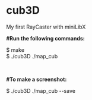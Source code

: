 # cub3D
My first RayCaster with miniLibX<br>

<strong>#Run the following commands:</strong>
<p>$ make<br>
$ ./cub3D ./map_cub</p><br>

<strong>#To make a screenshot:</strong>
<p>$ ./cub3D ./map_cub --save</p>

